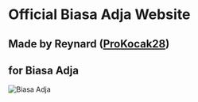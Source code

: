 # Official Biasa Adja Website
## Made by Reynard ([ProKocak28](https://github.com/ProKocak28))
## for Biasa Adja

![Biasa Adja](https://camo.githubusercontent.com/9c4741ac2172d93b143cf8622a33ced139740b4e4dece9f90f9bcf0e668e7240/68747470733a2f2f626961736161646a6174657874757265732e63662f696d616765732f6269617361616a615f7066702e706e67)